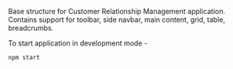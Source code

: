 Base structure for Customer Relationship Management application. Contains support for toolbar, side navbar, main content, grid, table, breadcrumbs.

To start application in development mode -
```
npm start
```

